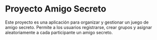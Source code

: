 # Proyecto Amigo Secreto

Este proyecto es una aplicación para organizar y gestionar un juego de amigo secreto. Permite a los usuarios registrarse, crear grupos y asignar aleatoriamente a cada participante un amigo secreto.
